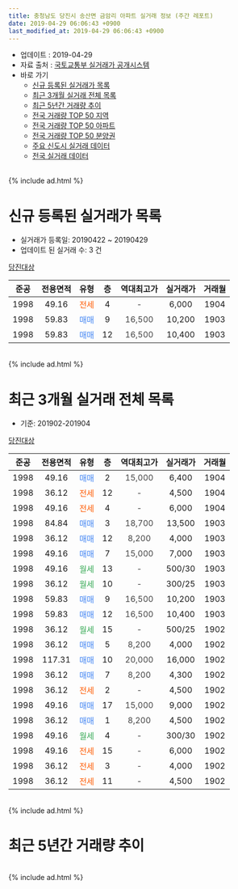 ```yaml
---
title: 충청남도 당진시 송산면 금암리 아파트 실거래 정보 (주간 레포트)
date: 2019-04-29 06:06:43 +0900
last_modified_at: 2019-04-29 06:06:43 +0900
---
```


* 업데이트 : 2019-04-29
* 자료 출처 : [국토교통부 실거래가 공개시스템](http://rt.molit.go.kr)
* 바로 가기
    * [신규 등록된 실거래가 목록](#신규-등록된-실거래가-목록)
    * [최근 3개월 실거래 전체 목록](#최근-3개월-실거래-전체-목록)
    * [최근 5년간 거래량 추이](#최근-5년간-거래량-추이)
    * [전국 거래량 TOP 50 지역](https://inasie.github.io/apt-trade-info/최근-3개월-전국에서-가장-거래가-많이-발생한-지역)
    * [전국 거래량 TOP 50 아파트](https://inasie.github.io/apt-trade-info/최근-3개월-전국에서-가장-거래가-많이-발생한-아파트)
    * [전국 거래량 TOP 50 분양권](https://inasie.github.io/apt-trade-info/최근-3개월-전국에서-가장-거래가-많이-발생한-분양권)
    * [주요 신도시 실거래 데이터](https://inasie.github.io/apt-trade-info/주요-신도시)
    * [전국 실거래 데이터](https://inasie.github.io/apt-trade-info/전국)
<br>
{% include ad.html %}
<br>

# 신규 등록된 실거래가 목록
* 실거래가 등록일: 20190422 ~ 20190429
* 업데이트 된 실거래 수: 3 건


[당진대상](https://search.naver.com/search.naver?query=%EC%B6%A9%EC%B2%AD%EB%82%A8%EB%8F%84+%EB%8B%B9%EC%A7%84%EC%8B%9C+%EC%86%A1%EC%82%B0%EB%A9%B4+%EA%B8%88%EC%95%94%EB%A6%AC+%EB%8B%B9%EC%A7%84%EB%8C%80%EC%83%81)

|준공|전용면적|유형|층|역대최고가|실거래가|거래월|
|:---:|:---:|:---:|:---:|:---:|:---:|:---:|
|1998|49.16|<span style="color:#ff5a00">전세</span>|4|<span style="color:#444444">-</span>|6,000|1904|
|1998|59.83|<span style="color:#4285f3">매매</span>|9|<span style="color:#444444">16,500</span>|10,200|1903|
|1998|59.83|<span style="color:#4285f3">매매</span>|12|<span style="color:#444444">16,500</span>|10,400|1903|


<br>
{% include ad.html %}
<br>

# 최근 3개월 실거래 전체 목록
* 기준: 201902-201904


[당진대상](https://search.naver.com/search.naver?query=%EC%B6%A9%EC%B2%AD%EB%82%A8%EB%8F%84+%EB%8B%B9%EC%A7%84%EC%8B%9C+%EC%86%A1%EC%82%B0%EB%A9%B4+%EA%B8%88%EC%95%94%EB%A6%AC+%EB%8B%B9%EC%A7%84%EB%8C%80%EC%83%81)

|준공|전용면적|유형|층|역대최고가|실거래가|거래월|
|:---:|:---:|:---:|:---:|:---:|:---:|:---:|
|1998|49.16|<span style="color:#4285f3">매매</span>|2|<span style="color:#444444">15,000</span>|6,400|1904|
|1998|36.12|<span style="color:#ff5a00">전세</span>|12|<span style="color:#444444">-</span>|4,500|1904|
|1998|49.16|<span style="color:#ff5a00">전세</span>|4|<span style="color:#444444">-</span>|6,000|1904|
|1998|84.84|<span style="color:#4285f3">매매</span>|3|<span style="color:#444444">18,700</span>|13,500|1903|
|1998|36.12|<span style="color:#4285f3">매매</span>|12|<span style="color:#444444">8,200</span>|4,000|1903|
|1998|49.16|<span style="color:#4285f3">매매</span>|7|<span style="color:#444444">15,000</span>|7,000|1903|
|1998|49.16|<span style="color:#34a853">월세</span>|13|<span style="color:#444444">-</span>|500/30|1903|
|1998|36.12|<span style="color:#34a853">월세</span>|10|<span style="color:#444444">-</span>|300/25|1903|
|1998|59.83|<span style="color:#4285f3">매매</span>|9|<span style="color:#444444">16,500</span>|10,200|1903|
|1998|59.83|<span style="color:#4285f3">매매</span>|12|<span style="color:#444444">16,500</span>|10,400|1903|
|1998|36.12|<span style="color:#34a853">월세</span>|15|<span style="color:#444444">-</span>|500/25|1902|
|1998|36.12|<span style="color:#4285f3">매매</span>|5|<span style="color:#444444">8,200</span>|4,000|1902|
|1998|117.31|<span style="color:#4285f3">매매</span>|10|<span style="color:#444444">20,000</span>|16,000|1902|
|1998|36.12|<span style="color:#4285f3">매매</span>|7|<span style="color:#444444">8,200</span>|4,300|1902|
|1998|36.12|<span style="color:#ff5a00">전세</span>|2|<span style="color:#444444">-</span>|4,500|1902|
|1998|49.16|<span style="color:#4285f3">매매</span>|17|<span style="color:#444444">15,000</span>|9,000|1902|
|1998|36.12|<span style="color:#4285f3">매매</span>|1|<span style="color:#444444">8,200</span>|4,500|1902|
|1998|49.16|<span style="color:#34a853">월세</span>|4|<span style="color:#444444">-</span>|300/30|1902|
|1998|49.16|<span style="color:#ff5a00">전세</span>|15|<span style="color:#444444">-</span>|6,000|1902|
|1998|36.12|<span style="color:#ff5a00">전세</span>|3|<span style="color:#444444">-</span>|4,000|1902|
|1998|36.12|<span style="color:#ff5a00">전세</span>|11|<span style="color:#444444">-</span>|4,500|1902|


<br>
{% include ad.html %}
<br>

# 최근 5년간 거래량 추이


<div style="width:100%;">
    <canvas id="deal_progress" height="200"></canvas>
</div>

<script>
new Chart(document.getElementById("deal_progress"), {
    type: 'line',
    data: {
        labels: ['201404','201405','201406','201407','201408','201409','201410','201411','201412','201501','201502','201503','201504','201505','201506','201507','201508','201509','201510','201511','201512','201601','201602','201603','201604','201605','201606','201607','201608','201609','201610','201611','201612','201701','201702','201703','201704','201705','201706','201707','201708','201709','201710','201711','201712','201801','201802','201803','201804','201805','201806','201807','201808','201809','201810','201811','201812','201901','201902','201903','201904'],
        datasets: [{
            label: '매매',
            pointRadius: 1,
            data: [8, 5, 4, 9, 8, 9, 7, 8, 3, 4, 8, 8, 5, 8, 4, 12, 6, 6, 6, 3, 3, 4, 3, 5, 4, 3, 3, 2, 4, 6, 62, 5, 3, 1, 3, 2, 2, 3, 2, 2, 4, 3, 2, 4, 4, 5, 0, 7, 5, 1, 2, 4, 0, 2, 2, 1, 1, 5, 5, 5, 1],
            borderColor: "rgba(255, 201, 14, 1)",
            backgroundColor: "rgba(255, 201, 14, 0.5)",
            fill: false,
            lineTension: 0
        },{
            label: '전월세',
            pointRadius: 1,
            data: [6, 5, 5, 7, 8, 4, 9, 5, 3, 9, 5, 12, 7, 3, 6, 7, 6, 9, 5, 4, 4, 11, 5, 5, 4, 3, 4, 2, 2, 5, 2, 4, 4, 3, 6, 3, 4, 2, 3, 2, 0, 5, 2, 1, 3, 2, 3, 4, 1, 3, 6, 3, 5, 2, 6, 2, 5, 3, 6, 2, 2],
            borderColor: "rgba(0, 141, 185, 1)",
            backgroundColor: "rgba(0, 141, 185, 0.5)",
            fill: false,
            lineTension: 0
        }
        ]
    },
    options: {
        responsive: true,
        title: {
            display: false
        },
        tooltips: {
            mode: 'index',
            intersect: false
        },
        hover: {
            mode: 'nearest',
            intersect: true
        },
        scales: {
            xAxes: [{
                display: true,
                scaleLabel: {
                    display: true,
                    labelString: '년/월'
                }
            }],
            yAxes: [{
                display: true,
                ticks: {
                    suggestedMin: 0,
                },
                scaleLabel: {
                    display: true,
                    labelString: '실거래 수'
                }
            }]
        }
    }
});

</script>


<br>
{% include ad.html %}
<br>


